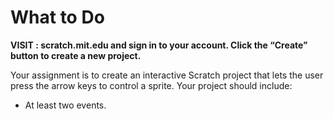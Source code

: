 # What to Do
 
**VISIT : scratch.mit.edu and sign in to your account. Click the “Create” button to create a new project.**


Your assignment is to create an interactive Scratch project that lets the user press the arrow keys to control a sprite. Your project should include:

 - At least two events.
